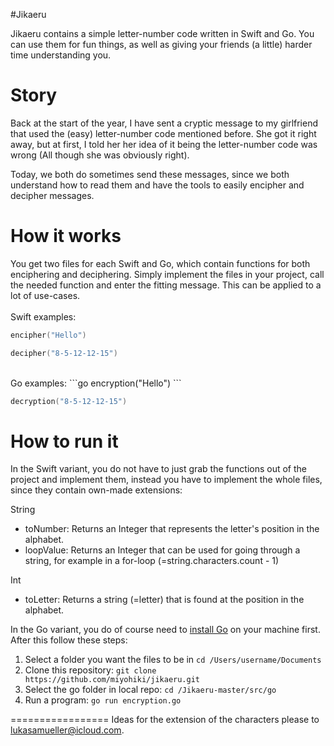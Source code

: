 #Jikaeru

Jikaeru contains a simple letter-number code written in Swift and Go. You can use them for fun things, as well as giving your friends (a little) harder time understanding you.  

Story
=================

Back at the start of the year, I have sent a cryptic message to my girlfriend that used the (easy) letter-number code mentioned before. She got it right away, but at first, I told her her idea of it being the letter-number code was wrong (All though she was obviously right).

Today, we both do sometimes send these messages, since we both understand how to read them and have the tools to easily encipher and decipher messages.

How it works
=================

You get two files for each Swift and Go, which contain functions for both enciphering and deciphering. Simply implement the files in your project, call the needed function and enter the fitting message. This can be applied to a lot of use-cases.
<br><br>
Swift examples:

```swift
encipher("Hello")
```

```swift
decipher("8-5-12-12-15")
```
<br>
Go examples:
```go
encryption("Hello")
```

```go
decryption("8-5-12-12-15")
```


How to run it
=================

In the Swift variant, you do not have to just grab the functions out of the project and implement them, instead you have to implement the whole files, since they contain own-made extensions:

String
<br><ul>
<li>toNumber: Returns an Integer that represents the letter's position in the alphabet.</li>
<li>loopValue: Returns an Integer that can be used for going through a string, for example in a for-loop (=string.characters.count - 1)</li></ul>

Int
<br><ul>
<li>toLetter: Returns a string (=letter) that is found at the position in the alphabet.</li></ul>


In the Go variant, you do of course need to [install Go](https://golang.org/dl/) on your machine first. After this follow these steps:

1. Select a folder you want the files to be in `cd /Users/username/Documents`
2. Clone this repository: `git clone https://github.com/miyohiki/jikaeru.git`
3. Select the go folder in local repo: `cd /Jikaeru-master/src/go`
4. Run a program: `go run encryption.go`


=================
Ideas for the extension of the characters please to lukasamueller@icloud.com.
